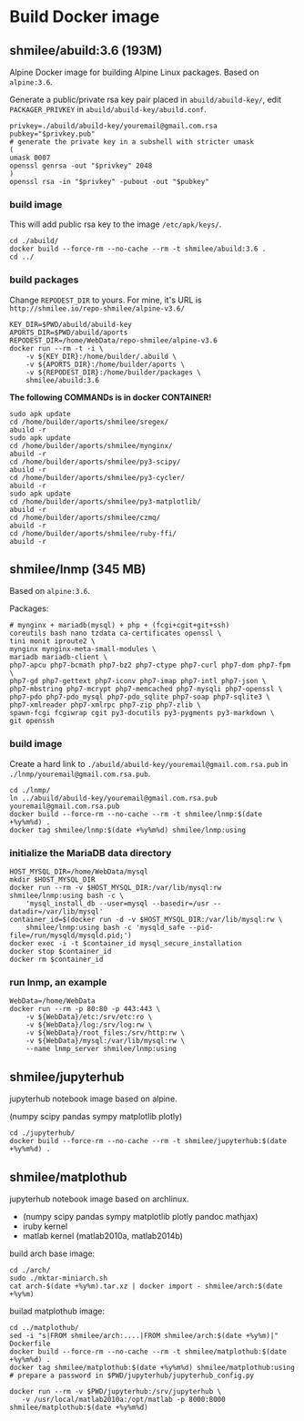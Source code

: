 Build Docker image
==================

shmilee/abuild:3.6 (193M)
-------------------------

Alpine Docker image for building Alpine Linux packages. Based on `alpine:3.6`.

Generate a public/private rsa key pair placed in `abuild/abuild-key/`,
edit `PACKAGER_PRIVKEY` in `abuild/abuild-key/abuild.conf`.

```
privkey=./abuild/abuild-key/youremail@gmail.com.rsa
pubkey="$privkey.pub"
# generate the private key in a subshell with stricter umask
(
umask 0007
openssl genrsa -out "$privkey" 2048
)
openssl rsa -in "$privkey" -pubout -out "$pubkey"
```

### build image

This will add public rsa key to the image `/etc/apk/keys/`.

```
cd ./abuild/
docker build --force-rm --no-cache --rm -t shmilee/abuild:3.6 .
cd ../
```

### build packages

Change `REPODEST_DIR` to yours.
For mine, it's URL is `http://shmilee.io/repo-shmilee/alpine-v3.6/`

```
KEY_DIR=$PWD/abuild/abuild-key
APORTS_DIR=$PWD/abuild/aports
REPODEST_DIR=/home/WebData/repo-shmilee/alpine-v3.6
docker run --rm -t -i \
    -v ${KEY_DIR}:/home/builder/.abuild \
    -v ${APORTS_DIR}:/home/builder/aports \
    -v ${REPODEST_DIR}:/home/builder/packages \
    shmilee/abuild:3.6
```

__The following COMMANDs is in docker CONTAINER!__

```
sudo apk update
cd /home/builder/aports/shmilee/sregex/
abuild -r
sudo apk update
cd /home/builder/aports/shmilee/mynginx/
abuild -r
cd /home/builder/aports/shmilee/py3-scipy/
abuild -r
cd /home/builder/aports/shmilee/py3-cycler/
abuild -r
sudo apk update
cd /home/builder/aports/shmilee/py3-matplotlib/
abuild -r
cd /home/builder/aports/shmilee/czmq/
abuild -r
cd /home/builder/aports/shmilee/ruby-ffi/
abuild -r
```

shmilee/lnmp (345 MB)
---------------------

Based on `alpine:3.6`.

Packages:

```
# mynginx + mariadb(mysql) + php + (fcgi+cgit+git+ssh)
coreutils bash nano tzdata ca-certificates openssl \
tini monit iproute2 \
mynginx mynginx-meta-small-modules \
mariadb mariadb-client \
php7-apcu php7-bcmath php7-bz2 php7-ctype php7-curl php7-dom php7-fpm \
php7-gd php7-gettext php7-iconv php7-imap php7-intl php7-json \
php7-mbstring php7-mcrypt php7-memcached php7-mysqli php7-openssl \
php7-pdo php7-pdo_mysql php7-pdo_sqlite php7-soap php7-sqlite3 \
php7-xmlreader php7-xmlrpc php7-zip php7-zlib \
spawn-fcgi fcgiwrap cgit py3-docutils py3-pygments py3-markdown \
git openssh
```

### build image

Create a hard link to `./abuild/abuild-key/youremail@gmail.com.rsa.pub`
in `./lnmp/youremail@gmail.com.rsa.pub`.

```
cd ./lnmp/
ln ../abuild/abuild-key/youremail@gmail.com.rsa.pub youremail@gmail.com.rsa.pub
docker build --force-rm --no-cache --rm -t shmilee/lnmp:$(date +%y%m%d) .
docker tag shmilee/lnmp:$(date +%y%m%d) shmilee/lnmp:using
```

### initialize the MariaDB data directory

```
HOST_MYSQL_DIR=/home/WebData/mysql
mkdir $HOST_MYSQL_DIR
docker run --rm -v $HOST_MYSQL_DIR:/var/lib/mysql:rw shmilee/lnmp:using bash -c \
    'mysql_install_db --user=mysql --basedir=/usr --datadir=/var/lib/mysql'
container_id=$(docker run -d -v $HOST_MYSQL_DIR:/var/lib/mysql:rw \
    shmilee/lnmp:using bash -c 'mysqld_safe --pid-file=/run/mysqld/mysqld.pid;')
docker exec -i -t $container_id mysql_secure_installation
docker stop $container_id
docker rm $container_id
```

### run lnmp, an example

```
WebData=/home/WebData
docker run --rm -p 80:80 -p 443:443 \
    -v ${WebData}/etc:/srv/etc:ro \
    -v ${WebData}/log:/srv/log:rw \
    -v ${WebData}/root_files:/srv/http:rw \
    -v ${WebData}/mysql:/var/lib/mysql:rw \
    --name lnmp_server shmilee/lnmp:using
```


shmilee/jupyterhub
------------------

jupyterhub notebook image based on alpine.

(numpy scipy pandas sympy matplotlib plotly)

```
cd ./jupyterhub/
docker build --force-rm --no-cache --rm -t shmilee/jupyterhub:$(date +%y%m%d) .
```

shmilee/matplothub
------------------

jupyterhub notebook image based on archlinux.

* (numpy scipy pandas sympy matplotlib plotly pandoc mathjax)
* iruby kernel
* matlab kernel (matlab2010a, matlab2014b)

build arch base image:

```
cd ./arch/
sudo ./mktar-miniarch.sh
cat arch-$(date +%y%m).tar.xz | docker import - shmilee/arch:$(date +%y%m)
```

builad matplothub image:

```
cd ../matplothub/
sed -i "s|FROM shmilee/arch:....|FROM shmilee/arch:$(date +%y%m)|" Dockerfile
docker build --force-rm --no-cache --rm -t shmilee/matplothub:$(date +%y%m%d) .
docker tag shmilee/matplothub:$(date +%y%m%d) shmilee/matplothub:using
# prepare a password in $PWD/jupyterhub/jupyterhub_config.py

docker run --rm -v $PWD/jupyterhub:/srv/jupyterhub \
   -v /usr/local/matlab2010a:/opt/matlab -p 8000:8000 shmilee/matplothub:$(date +%y%m%d)
```

